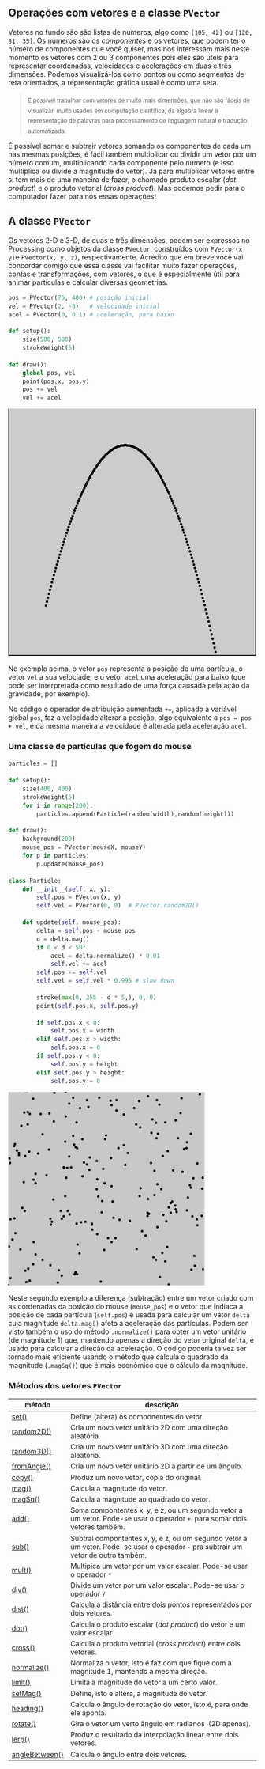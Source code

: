 ## Operações com vetores e a classe `PVector`

Vetores no fundo são são listas de números, algo como `[105, 42]` ou `[120, 81, 35]`. Os números são os *componentes* e os vetores, que podem ter o número de componentes que você quiser, mas nos interessam mais neste momento os vetores com 2 ou 3 componentes pois eles são úteis para representar coordenadas, velocidades e acelerações em duas e três dimensões. Podemos visualizá-los como pontos ou como segmentos de reta orientados, a representação gráfica usual é como uma seta.

> <sub> É possível trabalhar com vetores de muito mais dimensôes, que não são fáceis de visualizar, muito usados em computação científica, da álgebra linear à representação de palavras para processamento de linguagem natural e tradução automatizada.</sub> 

É possível somar e subtrair vetores somando os componentes de cada um nas mesmas posições, é fácil também multiplicar ou dividir um vetor por um número comum, multiplicando cada componente pelo número (e isso multiplica ou divide a magnitude do vetor). Já para multiplicar vetores entre si tem mais de uma maneira de fazer, o chamado produto escalar (*dot product*) e o produto vetorial (*cross product*). Mas podemos pedir para o computador fazer para nós essas operações!

## A classe `PVector`

Os vetores 2-D e 3-D, de duas e três dimensões, podem ser expressos no Processing como objetos da classe `PVector`, construídos com `PVector(x, y)`e `PVector(x, y, z)`, respectivamente. Acredito que em breve você vai concordar comigo que essa classe vai facilitar muito fazer operações, contas e transformações, com vetores, o que é especialmente útil para animar partículas e calcular diversas geometrias.

```python
pos = PVector(75, 400) # posição inicial
vel = PVector(2, -8)   # velocidade inicial
acel = PVector(0, 0.1) # aceleração, para baixo

def setup():
    size(500, 500)
    strokeWeight(5)
    
def draw():
    global pos, vel
    point(pos.x, pos.y)
    pos += vel
    vel += acel
```
![vetores2](assets/vetores1.gif)

No exemplo acima, o vetor `pos` representa a posição de uma partícula, o vetor `vel` a sua velociade, e o vetor `acel` uma aceleração para baixo (que pode ser interpretada como resultado de uma força causada pela ação da gravidade, por exemplo).

No código o operador de atribuição aumentada `+=`, aplicado à variável global `pos`, faz a velocidade alterar a posição, algo equivalente a `pos = pos + vel`, e da mesma maneira a velocidade é alterada pela aceleração `acel`.

### Uma classe de partículas que fogem do mouse

```python
particles = []

def setup():
    size(400, 400)
    strokeWeight(5)
    for i in range(200):
        particles.append(Particle(random(width),random(height)))
     
def draw():
    background(200)
    mouse_pos = PVector(mouseX, mouseY)
    for p in particles:
        p.update(mouse_pos)

class Particle:
    def __init__(self, x, y):
        self.pos = PVector(x, y)
        self.vel = PVector(0, 0)  # PVector.random2D()

    def update(self, mouse_pos):
        delta = self.pos - mouse_pos
        d = delta.mag()
        if 0 < d < 50:
            acel = delta.normalize() * 0.01 
            self.vel += acel
        self.pos += self.vel
        self.vel = self.vel * 0.995 # slow down
         
        stroke(max(0, 255 - d * 5,), 0, 0)    
        point(self.pos.x, self.pos.y)
        
        if self.pos.x < 0:
            self.pos.x = width
        elif self.pos.x > width:
            self.pos.x = 0
        if self.pos.y < 0:
            self.pos.y = height
        elif self.pos.y > height:
            self.pos.y = 0 
```

![vetores1](assets/vetores2.gif)

Neste segundo exemplo a diferença (subtração) entre um vetor criado com as cordenadas da posição do mouse (`mouse_pos`) e o vetor que indiaca a posição de cada partícula (`self.pos`) é usada para calcular um vetor `delta` cuja magnitude `delta.mag()` afeta a aceleração das partículas. Podem ser visto também o uso do método `.normalize()` para obter um vetor unitário (de magnitude 1) que, mantendo apenas a direção do vetor original `delta`, é usado para calcular a direção da aceleração. O código poderia talvez ser tornado mais eficiente usando o método que cálcula o quadrado da magnitude (`.magSq()`) que é mais econômico que o cálculo da magnitude.

### Métodos dos vetores `PVector`

| método                                                                         | descrição                                                                                                                          |
| ------------------------------------------------------------------------------ | ---------------------------------------------------------------------------------------------------------------------------------- |
| [set()](https://py.processing.org/reference/Pvetor_set.html)                   | Define (altera) os componentes do vetor.                                                                                           |
| [random2D()](https://py.processing.org/reference/Pvetor_random2D.html)         | Cria um novo vetor unitário 2D com uma direção aleatória.                                                                          |
| [random3D()](https://py.processing.org/reference/Pvetor_random3D.html)         | Cria um novo vetor unitário 3D com uma direção aleatória.                                                                          |
| [fromAngle()](https://py.processing.org/reference/Pvetor_fromAngle.html)       | Cria um novo vetor unitário 2D a partir de um ângulo.                                                                              |
| [copy()](https://py.processing.org/reference/Pvetor_copy.html)                 | Produz um novo vetor, cópia do original.                                                                                           |
| [mag()](https://py.processing.org/reference/Pvetor_mag.html)                   | Calcula a magnitude do vetor.                                                                                                      |
| [magSq()](https://py.processing.org/reference/Pvetor_magSq.html)               | Calcula a magnitude ao quadrado do vetor.                                                                                          |
| [add()](https://py.processing.org/reference/Pvetor_add.html)                   | Soma compontentes x, y, e z, ou um segundo vetor a um vetor. Pode-se usar o operador `+`  para somar dois vetores também.          |
| [sub()](https://py.processing.org/reference/Pvetor_sub.html)                   | Subtrai compontentes x, y, e z, ou um segundo vetor a um vetor. Pode-se usar o operador `-` pra subtrair um vetor de outro também. |
| [mult()](https://py.processing.org/reference/Pvetor_mult.html)                 | Multipica um vetor por um valor escalar. Pode-se usar o operador `*`                                                               |
| [div()](https://py.processing.org/reference/Pvetor_div.html)                   | Divide um vetor por um valor escalar. Pode-se usar o operador `/`                                                                  |
| [dist()](https://py.processing.org/reference/Pvetor_dist.html)                 | Calcula a distância entre dois pontos representados por dois vetores.                                                              |
| [dot()](https://py.processing.org/reference/Pvetor_dot.html)                   | Calcula o produto escalar (*dot product*) do vetor e um valor escalar.                                                             |
| [cross()](https://py.processing.org/reference/Pvetor_cross.html)               | Calcula o produto vetorial (*cross product*) entre dois vetores.                                                                   |
| [normalize()](https://py.processing.org/reference/Pvetor_normalize.html)       | Normaliza o vetor, isto é faz com que fique com a magnitude 1, mantendo a mesma direção.                                           |
| [limit()](https://py.processing.org/reference/Pvetor_limit.html)               | Limita a magnitude do vetor a um certo valor.                                                                                      |
| [setMag()](https://py.processing.org/reference/Pvetor_setMag.html)             | Define, isto é altera, a magnitude do vetor.                                                                                       |
| [heading()](https://py.processing.org/reference/Pvetor_heading.html)           | Calcula o ângulo de rotação do vetor, isto é, para onde ele aponta.                                                                |
| [rotate()](https://py.processing.org/reference/Pvetor_rotate.html)             | Gira o vetor um verto ângulo em radianos  (2D apenas).                                                                             |
| [lerp()](https://py.processing.org/reference/Pvetor_lerp.html)                 | Produz o resultado da interpolação linear entre dois vetores.                                                                      |
| [angleBetween()](https://py.processing.org/reference/Pvetor_angleBetween.html) | Calcula o ângulo entre dois vetores.                                                                                               |

